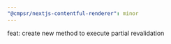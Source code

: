 ```yaml
---
"@cmpsr/nextjs-contentful-renderer": minor
---
```


feat: create new method to execute partial revalidation
